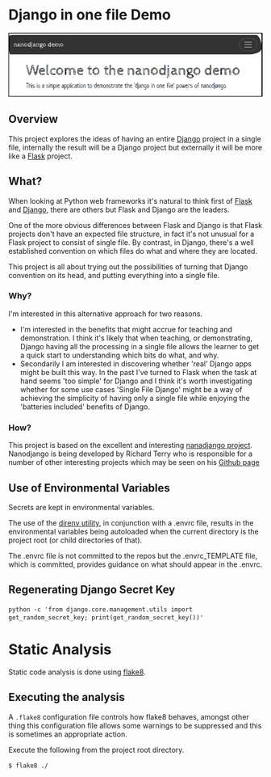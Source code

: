 # Django in one file Demo
![Screenshot of application banner.](doco_assets/README.md-assets/splash-screen.png)

## Overview
This project explores the ideas of having an entire [Django](https://www.djangoproject.com/) project in a single file, internally the result will be a Django project but externally it will be more like a [Flask](https://flask.palletsprojects.com/en/3.0.x/) project. 



## What?

When looking at Python web frameworks it's natural to think first of [Flask](https://flask.palletsprojects.com/en/3.0.x/Flask) and [Django](https://www.djangoproject.com/), there are others but Flask and Django are the leaders.

One of the more obvious differences between Flask and Django is that Flask projects don't have an expected file structure, in fact it's not unusual for a Flask project to consist of single file. By contrast, in Django, there's a well established convention on which files do what and where they are located.

This project is all about trying out the possibilities of turning that Django convention on its head, and putting everything into a single file.

### Why?

I'm interested in this alternative approach for two reasons.

*   I'm interested in the benefits that might accrue for teaching and demonstration. I think it's likely that when teaching, or demonstrating, Django having all the processing in a single file allows the learner to get a quick start to understanding which bits do what, and why.
*   Secondarily I am interested in discovering whether 'real' Django apps might be built this way. In the past I've turned to Flask when the task at hand seems 'too simple' for Django and I think it's worth investigating whether for some use cases 'Single File Django' might be a way of achieving the simplicity of having only a single file while enjoying the 'batteries included' benefits of Django.

### How?

This project is based on the excellent and interesting [nanadjango project](https://github.com/radiac/nanodjango). Nanodjango is being developed by Richard Terry who is responsible for a number of other interesting projects which may be seen on his [Github page](https://github.com/radiac)

## Use of Environmental Variables
Secrets are kept in environmental variables. 

The use of the [direnv utility](https://direnv.net), in conjunction with a .envrc file, results in the environmental variables being autoloaded when the current directory is the project root (or child directories of that). 

The .envrc file is not committed to the repos but the .envrc_TEMPLATE file, which is committed, provides guidance on what should appear in the .envrc.

## Regenerating Django Secret Key
```
python -c 'from django.core.management.utils import get_random_secret_key; print(get_random_secret_key())'
```

# Static Analysis
Static code analysis is done using [flake8](https://flake8.pycqa.org/en/latest/#).

## Executing the analysis

A `.flake8` configuration file controls how flake8 behaves, amongst other thing this configuration file allows some warnings to be suppressed and this is sometimes an appropriate action.

Execute the following from the project root directory.

```default
$ flake8 ./
```

